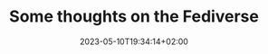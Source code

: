 ---
title: "Some thoughts on the Fediverse"
date: 2023-05-10T19:34:14+02:00
draft: true
weight: 0
tags: []
summary: "After recently setting up a Rebased (Pleroma fork) instance I have some thoughts on the fediverse anno 2023"
cover:
    image: "img/header.jpeg"
    relative: true
---